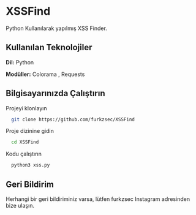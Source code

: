 
# XSSFind

Python Kullanılarak yapılmış XSS Finder.
## Kullanılan Teknolojiler

**Dil:** Python

**Modüller:** Colorama , Requests

  
## Bilgisayarınızda Çalıştırın

Projeyi klonlayın

```bash
  git clone https://github.com/furkzsec/XSSFind
```

Proje dizinine gidin

```bash
  cd XSSFind
```

Kodu çalıştırın

```bash
  python3 xss.py 
```

  
## Geri Bildirim

Herhangi bir geri bildiriminiz varsa, lütfen furkzsec Instagram adresinden bize ulaşın.
  
